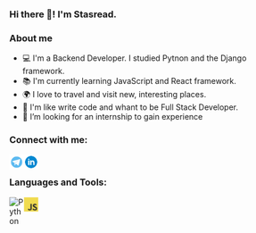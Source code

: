 ### Hi there 👋! I'm Stasread.

### About me

- 💻 I'm a Backend Developer. I studied Pytnon and the Django framework.
- 📚 I'm currently learning JavaScript and React framework.
- 🌍 I love to travel and visit new, interesting places.
- 🤩 I'm like write code and whant to be Full Stack Developer.
- 🤔 I’m looking  for an internship to gain experience

### Connect with me:
[<img align="left" alt="Pepperhotmsk | Telegram" width="26px" src="icons/telegram.jpg">][telegram]
[<img align="left" alt="Pepperhotmsk | Linkedin" width="26px" src="icons/linkedin.png">][linkedin]

<br />

### Languages and Tools:

<img align="left" alt="Python" width="26px" src="icons/pytnon.png" />
<img align="left" alt="Python" width="26px" src="icons/js.png" />


<br />

[telegram]:https://t.me/pepperhotmsk
[linkedin]:https://www.linkedin.com/in/stanislav-ocunev-203106238/

